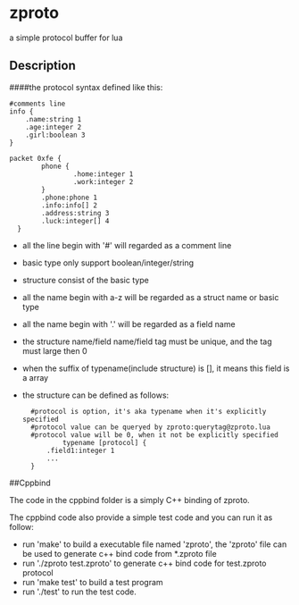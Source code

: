# zproto
a simple protocol buffer for lua

## Description

####the protocol syntax defined like this:

	#comments line
	info {
        .name:string 1
        .age:integer 2
        .girl:boolean 3
	}

	packet 0xfe {
        	phone {
               		.home:integer 1
                	.work:integer 2
       		}
       		.phone:phone 1
        	.info:info[] 2
        	.address:string 3
        	.luck:integer[] 4
	  }

- all the line begin with '#' will regarded as a comment line
- basic type only support boolean/integer/string
- structure consist of the basic type
- all the name begin with a-z will be regarded as a struct name or basic type
- all the name begin with '.' will be regarded as a field name
- the structure name/field name/field tag must be unique, and the tag must large then 0
- when the suffix of typename(include structure) is [], it means this field is a array
- the structure can be defined as follows: 

		#protocol is option, it's aka typename when it's explicitly specified
		#protocol value can be queryed by zproto:querytag@zproto.lua
		#protocol value will be 0, when it not be explicitly specified
                typename [protocol] {
			.field1:integer 1
			...
		}


##Cppbind

The code in the cppbind folder is a simply C++ binding of zproto.

The cppbind code also provide a simple test code and you can run it as follow:

- run 'make' to build a executable file named 'zproto', 
	the 'zproto' file can be used to generate c++ bind code from \*.zproto file
- run './zproto test.zproto' to generate c++ bind code for test.zproto protocol
- run 'make test' to build a test program
- run './test' to run the test code.

